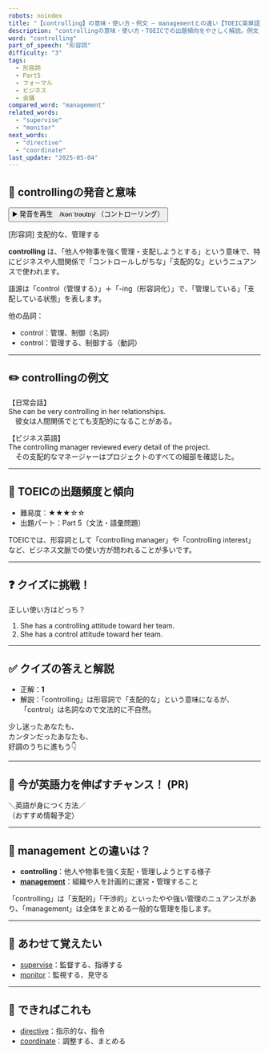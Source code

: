 ```yaml
---
robots: noindex
title: "【controlling】の意味・使い方・例文 ― managementとの違い【TOEIC英単語】"
description: "controllingの意味・使い方・TOEICでの出題傾向をやさしく解説。例文・クイズ付きでmanagementとの違いもわかりやすく学べます。"
word: "controlling"
part_of_speech: "形容詞"
difficulty: "3"
tags:
  - 形容詞
  - Part5
  - フォーマル
  - ビジネス
  - 会議
compared_word: "management"
related_words:
  - "supervise"
  - "monitor"
next_words:
  - "directive"
  - "coordinate"
last_update: "2025-05-04"
---
```


## 🔰 controllingの発音と意味

<button class="play-audio" onclick="playTTS('controlling')">
  <span class="play-audio-main">
    ▶️ 発音を再生　/kənˈtrəʊlɪŋ/
  </span>
  <span class="play-audio-sub">
    （コントローリング）
  </span>
</button>

[形容詞] 支配的な、管理する

**controlling** は、「他人や物事を強く管理・支配しようとする」という意味で、特にビジネスや人間関係で「コントロールしがちな」「支配的な」というニュアンスで使われます。

語源は「control（管理する）」＋「-ing（形容詞化）」で、「管理している」「支配している状態」を表します。

他の品詞：  
- control：管理、制御（名詞）
- control：管理する、制御する（動詞）

---

## ✏️ controllingの例文

【日常会話】  
She can be very controlling in her relationships.  
　彼女は人間関係でとても支配的になることがある。

【ビジネス英語】  
The controlling manager reviewed every detail of the project.  
　その支配的なマネージャーはプロジェクトのすべての細部を確認した。

---

## 🎯 TOEICの出題頻度と傾向

- 難易度：★★★☆☆
- 出題パート：Part 5（文法・語彙問題）

TOEICでは、形容詞として「controlling manager」や「controlling interest」など、ビジネス文脈での使い方が問われることが多いです。

---

## ❓ クイズに挑戦！

正しい使い方はどっち？

1. She has a controlling attitude toward her team.  
2. She has a control attitude toward her team.

---

## ✅ クイズの答えと解説

- 正解：**1**
- 解説：「controlling」は形容詞で「支配的な」という意味になるが、「control」は名詞なので文法的に不自然。

少し迷ったあなたも、  
カンタンだったあなたも、  
好調のうちに進もう👇️

---

## 🚀 今が英語力を伸ばすチャンス！ (PR)

<div class="info-center">
＼英語が身につく方法／<br>  
（おすすめ情報予定）
</div>

---

## 🤔  management との違いは？

- **controlling**：他人や物事を強く支配・管理しようとする様子
- **[management](/word/management)**：組織や人を計画的に運営・管理すること

「controlling」は「支配的」「干渉的」といったやや強い管理のニュアンスがあり、「management」は全体をまとめる一般的な管理を指します。

---

## 🧩 あわせて覚えたい

- [supervise](/word/supervise)：監督する、指導する
- [monitor](/word/monitor)：監視する、見守る

---

## 📖 できればこれも

- [directive](/word/directive)：指示的な、指令
- [coordinate](/word/coordinate)：調整する、まとめる

<!-- cvid: aid30_bid00 -->
